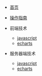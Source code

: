 <!--头部标题 -->
* [首页](/)
* [操作指南](guide)

* 前端技术
    * [javascript](01/javascript/)
    * [echarts](01/echarts/)
* 服务器端技术
  * [javascript](02/javascript/)
  * [echarts](02/echarts/)